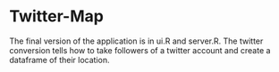 # Twitter-Map
The final version of the application is in ui.R and server.R. The twitter conversion tells how to take followers of a twitter account and create a dataframe of their location.

